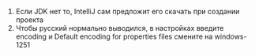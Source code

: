 1) Если JDK нет то, IntelliJ сам предложит его скачать при создании проекта
2) Чтобы русский нормально выводился, в настройках введите encoding и Default encoding for properties files смените на windows-1251
